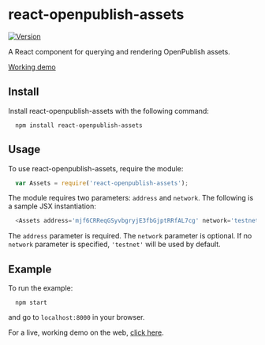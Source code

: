 # react-openpublish-assets

[![Version](http://img.shields.io/npm/v/react-openpublish-assets.svg)](https://www.npmjs.org/package/react-openpublish-assets)

A React component for querying and rendering OpenPublish assets.

[Working demo](http://react-openpublish-assets.herokuapp.com)

## Install

Install react-openpublish-assets with the following command:
```
  npm install react-openpublish-assets
```

## Usage

To use react-openpublish-assets, require the module:
```javascript
  var Assets = require('react-openpublish-assets');
```
The module requires two parameters: ``` address ``` and ``` network ```.
The following is a sample JSX instantiation:
```javascript
  <Assets address='mjf6CRReqGSyvbgryjE3fbGjptRRfAL7cg' network='testnet' />
```
The ``` address ``` parameter is required. The ``` network ``` parameter is optional. If no ``` network ``` parameter is specified, ``` 'testnet' ``` will be used by default.

## Example

To run the example:
```
  npm start
```
and go to ```localhost:8000``` in your browser.

For a live, working demo on the web, [click here](http://react-openpublish-assets.herokuapp.com).